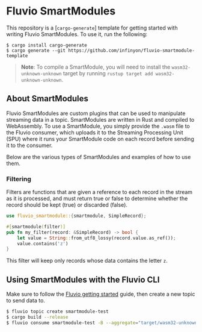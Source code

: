# Fluvio SmartModules

This repository is a [`cargo-generate`] template for getting started
with writing Fluvio SmartModules. To use it, run the following:

```
$ cargo install cargo-generate
$ cargo generate --git https://github.com/infinyon/fluvio-smartmodule-template
```

> **Note**: To compile a SmartModule, you will need to install the `wasm32-unknown-unknown`
> target by running `rustup target add wasm32-unknown-unknown`.

## About SmartModules

Fluvio SmartModules are custom plugins that can be used to manipulate
streaming data in a topic. SmartModules are written in Rust and compiled
to WebAssembly. To use a SmartModule, you simply provide the `.wasm` file
to the Fluvio consumer, which uploads it to the Streaming Processing Unit
(SPU) where it runs your SmartModule code on each record before sending
it to the consumer.

Below are the various types of SmartModules and examples of how to use them.

### Filtering

Filters are functions that are given a reference to each record in the
stream as it is processed, and must return true or false to determine
whether the record should be kept (true) or discarded (false).

```rust
use fluvio_smartmodule::{smartmodule, SimpleRecord};

#[smartmodule(filter)]
pub fn my_filter(record: &SimpleRecord) -> bool {
    let value = String::from_utf8_lossy(record.value.as_ref());
    value.contains('z')
}
```

This filter will keep only records whose data contains the letter `z`.

## Using SmartModules with the Fluvio CLI

Make sure to follow the [Fluvio getting started] guide, then create a new
topic to send data to.

[Fluvio getting started]: https://www.fluvio.io/docs/getting-started/

```bash
$ fluvio topic create smartmodule-test
$ cargo build --release
$ fluvio consume smartmodule-test -B --aggregate="target/wasm32-unknown-unknown/release/stat"
```
